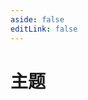 ```yaml
---
aside: false
editLink: false
---
```


# 主题

<script setup>
import { onUpdated, watch } from 'vue'
import { useData } from 'vitepress'

import Chart from '../components/sample/Chart.vue'
import { js, css, html } from '../components/sample/theme/index.js'

const { isDark } = useData()

onUpdated(() => {
  document.getElementById('k-line-chart').style.backgroundColor = isDark.value ? '#1b1b1f' : '#ffffff'
})

watch(isDark, (newValue) => {
  const container = document.getElementById('k-line-chart')
  if (newValue) {
    container.style.backgroundColor = '#1b1b1f'
  } else {
    container.style.backgroundColor = '#ffffff'
  }
})
</script>
<Chart :js="js" :css="css" :html="html"/>

<!--@include: @/components/sample/theme/index.md-->
